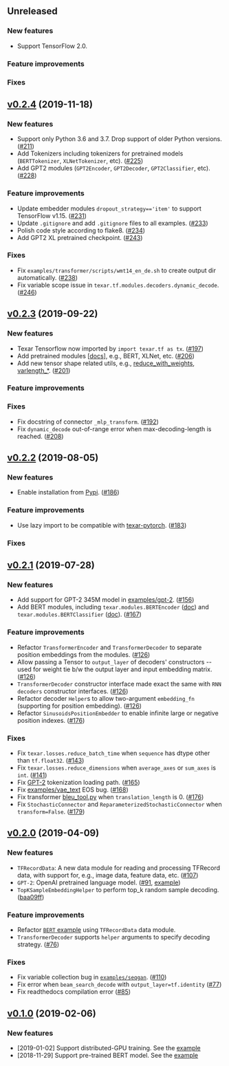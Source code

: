 ## Unreleased

### New features

* Support TensorFlow 2.0.

### Feature improvements

### Fixes

## [v0.2.4](https://github.com/asyml/texar/releases/tag/v0.2.4) (2019-11-18)

### New features

* Support only Python 3.6 and 3.7. Drop support of older Python versions. ([#211](https://github.com/asyml/texar/pull/211))
* Add Tokenizers including tokenizers for pretrained models (`BERTTokenizer`, `XLNetTokenizer`, etc). ([#225](https://github.com/asyml/texar/pull/225))
* Add GPT2 modules (`GPT2Encoder`, `GPT2Decoder`, `GPT2Classifier`, etc). ([#228](https://github.com/asyml/texar/pull/228))

### Feature improvements

* Update embedder modules `dropout_strategy=='item'` to support TensorFlow v1.15. ([#231](https://github.com/asyml/texar/pull/231))
* Update `.gitignore` and add `.gitignore` files to all examples. ([#233](https://github.com/asyml/texar/pull/233)) 
* Polish code style according to flake8. ([#234](https://github.com/asyml/texar/pull/234))
* Add GPT2 XL pretrained checkpoint. ([#243](https://github.com/asyml/texar/pull/243))

### Fixes

* Fix `examples/transformer/scripts/wmt14_en_de.sh` to create output dir automatically. ([#238](https://github.com/asyml/texar/pull/238))
* Fix variable scope issue in `texar.tf.modules.decoders.dynamic_decode`. ([#246](https://github.com/asyml/texar/pull/246))

## [v0.2.3](https://github.com/asyml/texar/releases/tag/v0.2.3) (2019-09-22)

### New features

* Texar Tensorflow now imported by `import texar.tf as tx`. ([#197](https://github.com/asyml/texar/pull/197))
* Add pretrained modules \[[docs](https://texar.readthedocs.io/en/latest/code/modules.html#pre-trained)\], e.g., BERT, XLNet, etc. ([#206](https://github.com/asyml/texar/pull/206))
* Add new tensor shape related utils, e.g., [reduce_with_weights](https://texar.readthedocs.io/en/latest/code/utils.html#reduce-with-weights), [varlength\_\*](https://texar.readthedocs.io/en/latest/code/utils.html#varlength-concat). ([#201](https://github.com/asyml/texar/pull/201)) 

### Feature improvements

### Fixes

* Fix docstring of connector `_mlp_transform`. ([#192](https://github.com/asyml/texar/pull/192))
* Fix `dynamic_decode` out-of-range error when max-decoding-length is reached. ([#208](https://github.com/asyml/texar/pull/208))

## [v0.2.2](https://github.com/asyml/texar/releases/tag/v0.2.2) (2019-08-05)

### New features

* Enable installation from [Pypi](https://pypi.org/project/texar/). ([#186](https://github.com/asyml/texar/pull/186))

### Feature improvements

* Use lazy import to be compatible with [texar-pytorch](https://github.com/asyml/texar-pytorch). ([#183](https://github.com/asyml/texar/pull/183)) 

### Fixes

## [v0.2.1](https://github.com/asyml/texar/releases/tag/v0.2.1) (2019-07-28)

### New features

* Add support for GPT-2 345M model in [examples/gpt-2](https://github.com/asyml/texar/tree/master/examples/gpt-2). ([#156](https://github.com/asyml/texar/pull/156)) 
* Add BERT modules, including `texar.modules.BERTEncoder` ([doc](https://texar.readthedocs.io/en/latest/code/modules.html#texar.modules.BertEncoder)) and `texar.modules.BERTClassifier` ([doc](https://texar.readthedocs.io/en/latest/code/modules.html#bertclassifierv)). ([#167](https://github.com/asyml/texar/pull/167))

### Feature improvements

* Refactor `TransformerEncoder` and `TransformerDecoder` to separate position embeddings from the modules. ([#126](https://github.com/asyml/texar/pull/126))
* Allow passing a Tensor to `output_layer` of decoders' constructors -- used for weight tie b/w the output layer and input embedding matrix.  ([#126](https://github.com/asyml/texar/pull/126))
* `TransformerDecoder` constructor interface made exact the same with `RNN decoders` constructor interfaces. ([#126](https://github.com/asyml/texar/pull/126))
* Refactor decoder `Helper`s to allow two-argument `embedding_fn` (supporting for position embedding). ([#126](https://github.com/asyml/texar/pull/126))
* Refactor `SinusoidsPositionEmbedder` to enable infinite large or negative position indexes. ([#176](https://github.com/asyml/texar/pull/176))

### Fixes

* Fix `texar.losses.reduce_batch_time` when `sequence` has dtype other than `tf.float32`. ([#143](https://github.com/asyml/texar/issues/143))
* Fix `texar.losses.reduce_dimensions` when `average_axes` or `sum_axes` is `int`. ([#141](https://github.com/asyml/texar/pull/141))
* Fix [GPT-2](https://github.com/asyml/texar/tree/master/examples/gpt-2) tokenization loading path. ([#165](https://github.com/asyml/texar/pull/165))
* Fix [examples/vae_text](https://github.com/asyml/texar/tree/master/examples/vae_text) EOS bug. ([#168](https://github.com/asyml/texar/pull/168)) 
* Fix transformer [bleu_tool.py](https://github.com/asyml/texar/blob/master/examples/transformer/bleu_tool.py) when `translation_length` is 0. ([#176](https://github.com/asyml/texar/pull/176))
* Fix `StochasticConnector` and `ReparameterizedStochasticConnector` when `transform=False`. ([#179](https://github.com/asyml/texar/pull/179))

## [v0.2.0](https://github.com/asyml/texar/releases/tag/v0.2.0) (2019-04-09)

### New features

* `TFRecordData`: A new data module for reading and processing TFRecord data, with support for, e.g., image data, feature data, etc. ([#107](https://github.com/asyml/texar/pull/107))
* `GPT-2`: OpenAI pretrained language model. ([#91](https://github.com/asyml/texar/pull/91), [example](https://github.com/asyml/texar/tree/master/examples/gpt-2))
* `TopKSampleEmbeddingHelper` to perform top_k random sample decoding. ([baa09ff](https://github.com/asyml/texar/commit/baa09ff0ec898996d7be2535e73bedd1e92c1fb2))

### Feature improvements

* Refactor [`BERT` example](https://github.com/asyml/texar/tree/master/examples/bert) using `TFRecordData` data module. 
* `TransformerDecoder` supports `helper` arguments to specify decoding strategy. ([#76](https://github.com/asyml/texar/pull/76))

### Fixes

* Fix variable collection bug in [`examples/seqgan`](https://github.com/asyml/texar/tree/master/examples/seqgan). ([#110](https://github.com/asyml/texar/pull/110))
* Fix error when `beam_search_decode` with `output_layer=tf.identity` ([#77](https://github.com/asyml/texar/pull/77))
* Fix readthedocs compilation error ([#85](https://github.com/asyml/texar/pull/85))

## [v0.1.0](https://github.com/asyml/texar/releases/tag/v0.1.0) (2019-02-06)

### New features

* [2019-01-02] Support distributed-GPU training. See the [example](https://github.com/asyml/texar/tree/master/examples/distributed_gpu) 
* [2018-11-29] Support pre-trained BERT model. See the [example](https://github.com/asyml/texar/tree/master/examples/bert) 
